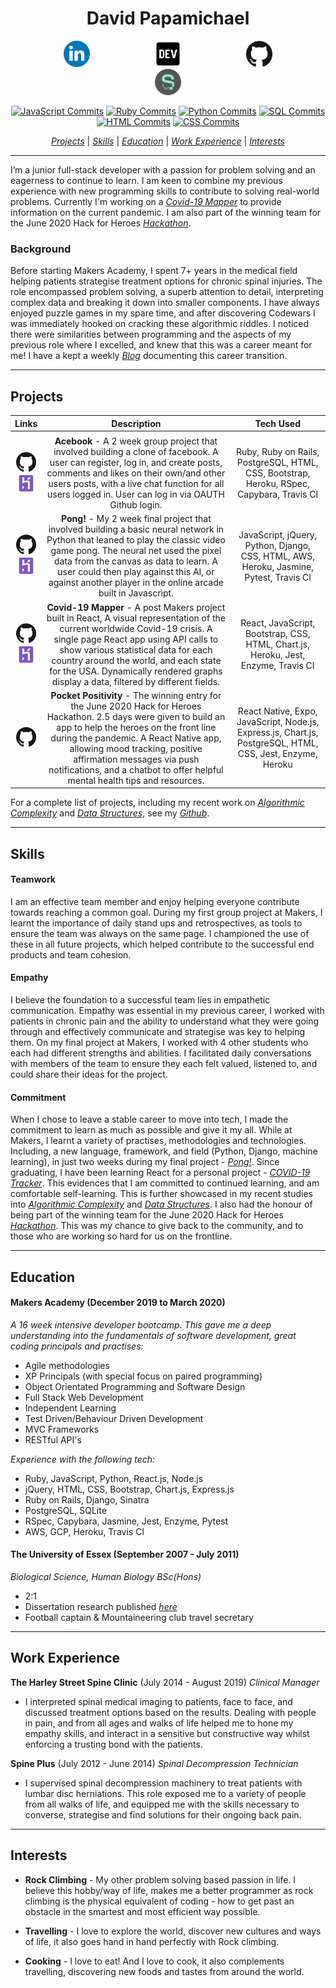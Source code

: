 <h1 align="center">David Papamichael</h1>

<p align="center">

<a href="https://www.linkedin.com/in/davidpaps">
<img src="./images/linkedin.png" alt="linkedin" hspace="50" height="42" width="42"></a>

<a href="https://dev.to/davidpaps">
<img src="./images/84_Dev-512.png" alt="linkedin" hspace="50" height="42" width="42"></a>

<a href="https://github.com/davidpaps">
<img src="./images/GitHub-Mark-120px-plus.png" hspace="50" height="42" width="42"></a>

<a href="https://sourcerer.io/davidpaps">
<img src="./images/sourcerer.png" hspace="50" height="42" width="42"></a></p>

<div align= "center" >

[![JavaScript Commits][jscommits]](https://sourcerer.io/davidpaps)
[![Ruby Commits][rubycommits]](https://sourcerer.io/davidpaps)
[![Python Commits][pythoncommits]](https://sourcerer.io/davidpaps)
[![SQL Commits][sqlcommits]](https://sourcerer.io/davidpaps)
[![HTML Commits][htmlcommits]](https://sourcerer.io/davidpaps)
[![CSS Commits][csscommits]](https://sourcerer.io/davidpaps)

[jscommits]: https://img.shields.io/badge/JavaScript-1000%20commits-yellow.svg
[rubycommits]: https://img.shields.io/badge/Ruby-516%20commits-red.svg
[pythoncommits]: https://img.shields.io/badge/Python-239%20commits-green.svg
[sqlcommits]: https://img.shields.io/badge/SQL-245%20commits-blue.svg
[htmlcommits]: https://img.shields.io/badge/HTML-729%20commits-black.svg
[csscommits]: https://img.shields.io/badge/CSS-704%20commits-lightgrey.svg

[_Projects_](#projects) | [_Skills_](#skills) | [_Education_](#education) | [_Work Experience_](#work-experience) | [_Interests_](#interests)

</div>

---

I’m a junior full-stack developer with a passion for problem solving and an eagerness to continue to learn. I am keen to combine my previous experience with new programming skills to contribute to solving real-world problems. Currently I'm working on a [_Covid-19 Mapper_](https://covid-mapper.herokuapp.com/) to provide information on the current pandemic. I am also part of the winning team for the June 2020 Hack for Heroes [_Hackathon_](https://github.com/davidpaps/pocket_positivity_hackathon).

### Background

Before starting Makers Academy, I spent 7+ years in the medical field helping patients strategise treatment options for chronic spinal injuries. The role encompassed problem solving, a superb attention to detail, interpreting complex data and breaking it down into smaller components. I have always enjoyed puzzle games in my spare time, and after discovering Codewars I was immediately hooked on cracking these algorithmic riddles. I noticed there were similarities between programming and the aspects of my previous role where I excelled, and knew that this was a career meant for me! I have a kept a weekly [_Blog_](https://dev.to/davidpaps) documenting this career transition.

---

## Projects

|                                                                                                                                   **Links**                                                                                                                                    |                                                                                                                                                                     **Description**                                                                                                                                                                     |                                               **Tech Used**                                                |
| :----------------------------------------------------------------------------------------------------------------------------------------------------------------------------------------------------------------------------------------------------------------------------: | :-----------------------------------------------------------------------------------------------------------------------------------------------------------------------------------------------------------------------------------------------------------------------------------------------------------------------------------------------------: | :--------------------------------------------------------------------------------------------------------: |
|                                                                                                                                                                                                                                                                                |
|    <p align="center"><a href="https://github.com/davidpaps/acebook"><img src="./images/GitHub-Mark-120px-plus.png"  height="32" width="32"></a><br><a href="https://acebook-u-jakd.herokuapp.com/"><img src="./images/heroku-5-569467.png"  height="30" width="32"></a></p>    |                                    **Acebook** - A 2 week group project that involved building a clone of facebook. A user can register, log in, and create posts, comments and likes on their own/and other users posts, with a live chat function for all users logged in. User can log in via OAUTH Github login.                                    |         Ruby, Ruby on Rails, PostgreSQL, HTML, CSS, Bootstrap, Heroku, RSpec, Capybara, Travis CI          |
| <p align="center"><a href="https://github.com/davidpaps/pong_ai"><img src="./images/GitHub-Mark-120px-plus.png"  height="32" width="32"></a><br><a href="http://net-positive-pong-ai.herokuapp.com/"><img src="./images/heroku-5-569467.png"  height="30" width="32"></a></p>  |              **Pong!** - My 2 week final project that involved building a basic neural network in Python that leaned to play the classic video game pong. The neural net used the pixel data from the canvas as data to learn. A user could then play against this AI, or against another player in the online arcade built in Javascript.              |           JavaScript, jQuery, Python, Django, CSS, HTML, AWS, Heroku, Jasmine, Pytest, Travis CI           |
| <p align="center"><a href="https://github.com/davidpaps/covid_19_mapper"><img src="./images/GitHub-Mark-120px-plus.png"  height="32" width="32"></a><br><a href="https://covid-mapper.herokuapp.com/"><img src="./images/heroku-5-569467.png"  height="30" width="32"></a></p> |     **Covid-19 Mapper** - A post Makers project built in React, A visual representation of the current worldwide Covid-19 crisis. A single page React app using API calls to show various statistical data for each country around the world, and each state for the USA. Dynamically rendered graphs display a data, filtered by different fields.     |             React, JavaScript, Bootstrap, CSS, HTML, Chart.js, Heroku, Jest, Enzyme, Travis CI             |
|                                                      <p align="center"><a href="https://github.com/davidpaps/pocket_positivity_hackathon"><img src="./images/GitHub-Mark-120px-plus.png"  height="32" width="32"></a></p>                                                      | **Pocket Positivity** - The winning entry for the June 2020 Hack for Heroes Hackathon. 2.5 days were given to build an app to help the heroes on the front line during the pandemic. A React Native app, allowing mood tracking, positive affirmation messages via push notifications, and a chatbot to offer helpful mental health tips and resources. | React Native, Expo, JavaScript, Node.js, Express.js, Chart.js, PostgreSQL, HTML, CSS, Jest, Enzyme, Heroku |

For a complete list of projects, including my recent work on [_Algorithmic Complexity_](https://github.com/davidpaps/algorithmic_complexity) and [_Data Structures_](https://github.com/davidpaps/algorithms_and_data_structures), see my [_Github_](https://github.com/davidpaps).

---

## Skills

#### Teamwork

I am an effective team member and enjoy helping everyone contribute towards reaching a common goal. During my first group project at Makers, I learnt the importance of daily stand ups and retrospectives, as tools to ensure the team was always on the same page. I championed the use of these in all future projects, which helped contribute to the successful end products and team cohesion.

#### Empathy

I believe the foundation to a successful team lies in empathetic communication. Empathy was essential in my previous career, I worked with patients in chronic pain and the ability to understand what they were going through and effectively communicate and strategise was key to helping them. On my final project at Makers, I worked with 4 other students who each had different strengths and abilities. I facilitated daily conversations with members of the team to ensure they each felt valued, listened to, and could share their ideas for the project.

#### Commitment

When I chose to leave a stable career to move into tech, I made the commitment to learn as much as possible and give it my all. While at Makers, I learnt a variety of practises, methodologies and technologies. Including, a new language, framework, and field (Python, Django, machine learning), in just two weeks during my final project - [_Pong!_](http://net-positive-pong-ai.herokuapp.com/). Since graduating, I have been learning React for a personal project - [_COVID-19 Tracker_](https://covid-mapper.herokuapp.com/). This evidences that I am committed to continued learning, and am comfortable self-learning. This is further showcased in my recent studies into [_Algorithmic Complexity_](https://github.com/davidpaps/algorithmic_complexity) and [_Data Structures_](https://github.com/davidpaps/algorithms_and_data_structures). I also had the honour of being part of the winning team for the June 2020 Hack for Heroes [_Hackathon_](https://github.com/davidpaps/pocket_positivity_hackathon). This was my chance to give back to the community, and to those who are working so hard for us on the frontline.

---

## Education

#### Makers Academy (December 2019 to March 2020)

_A 16 week intensive developer bootcamp. This gave me a deep understanding into the fundamentals of software development, great coding principals and practises:_

- Agile methodologies
- XP Principals (with special focus on paired programming)
- Object Orientated Programming and Software Design
- Full Stack Web Development
- Independent Learning
- Test Driven/Behaviour Driven Development
- MVC Frameworks
- RESTful API's

_Experience with the following tech:_

- Ruby, JavaScript, Python, React.js, Node.js
- jQuery, HTML, CSS, Bootstrap, Chart.js, Express.js
- Ruby on Rails, Django, Sinatra
- PostgreSQL, SQLite
- RSpec, Capybara, Jasmine, Jest, Enzyme, Pytest
- AWS, GCP, Heroku, Travis CI

#### The University of Essex (September 2007 - July 2011)

_Biological Science, Human Biology BSc(Hons)_

- 2:1
- Dissertation research published [_here_](https://www.ncbi.nlm.nih.gov/pubmed/22889688)
- Football captain & Mountaineering club travel secretary

---

## Work Experience

**The Harley Street Spine Clinic** (July 2014 - August 2019)
_Clinical Manager_

- I interpreted spinal medical imaging to patients, face to face, and discussed treatment options based on the results. Dealing with people in pain, and from all ages and walks of life helped me to hone my empathy skills, and interact in a sensitive but constructive way whilst enforcing a trusting bond with the patients.

**Spine Plus** (July 2012 - June 2014)
_Spinal Decompression Technician_

- I supervised spinal decompression machinery to treat patients with lumbar disc herniations. This role exposed me to a variety of people from all walks of life, and equipped me with the skills necessary to converse, strategise and find solutions for their ongoing back pain.

---

## Interests

- **Rock Climbing** - My other problem solving based passion in life. I believe this hobby/way of life, makes me a better programmer as rock climbing is the physical equivalent of coding - how to get past an obstacle in the smartest and most efficient way possible.

- **Travelling** - I love to explore the world, discover new cultures and ways of life, it also goes hand in hand perfectly with Rock climbing.

- **Cooking** - I love to eat! And I love to cook, it also complements travelling, discovering new foods and tastes from around the world.
